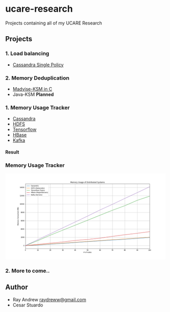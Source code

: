 # ucare-research

Projects containing all of my UCARE Research

## Projects

### 1. Load balancing

- [Cassandra Single Policy](https://github.com/rayandrews/ucare-research/tree/master/madvise-ksm-c)

### 2. Memory Deduplication

- [Madvise-KSM in C](https://github.com/rayandrews/ucare-research/tree/master/madvise-ksm-c)
- Java-KSM **Planned**

### 1. Memory Usage Tracker

- [Cassandra](https://github.com/rayandrews/ucare-research/tree/master/memory-tracking/cassandra)
- [HDFS](https://github.com/rayandrews/ucare-research/tree/master/memory-tracking/hdfs)
- [Tensorflow](https://github.com/rayandrews/ucare-research/tree/master/memory-tracking/tensorflow)
- [HBase](https://github.com/rayandrews/ucare-research/tree/master/memory-tracking/hbase)
- [Kafka](https://github.com/rayandrews/ucare-research/tree/master/memory-tracking/kafka)

#### Result

### Memory Usage Tracker

![mem-usages](./memory-tracking/visualization/plot.png)

### 2. More to come..

## Author

- Ray Andrew <raydreww@gmail.com>
- Cesar Stuardo
